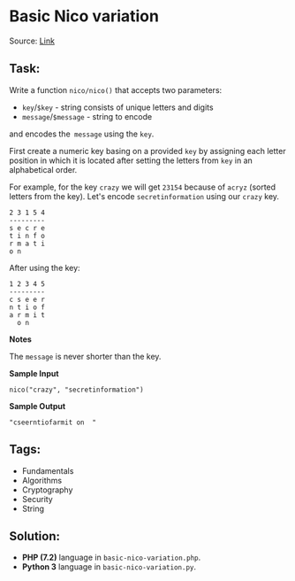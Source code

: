 # Basic Nico variation

Source: [Link](https://www.codewars.com/kata/basic-nico-variation/python)

## Task:

Write a function `nico/nico()` that accepts two parameters:

* `key`/`$key` - string consists of unique letters and digits
* `message`/`$message` - string to encode

and encodes the` message` using the `key`.

First create a numeric key basing on a provided `key` by assigning each letter position in which it is located 
after setting the letters from `key` in an alphabetical order.

For example, for the key `crazy` we will get `23154` because of `acryz` (sorted letters from the key).
Let's encode `secretinformation` using our `crazy` key.

```
2 3 1 5 4
---------
s e c r e
t i n f o
r m a t i
o n
```

After using the key:

```
1 2 3 4 5
---------
c s e e r
n t i o f
a r m i t
  o n    
```

**Notes**

The `message` is never shorter than the key.

**Sample Input**

```
nico("crazy", "secretinformation")
```

**Sample Output**

```
"cseerntiofarmit on  "
```

## Tags:

* Fundamentals
* Algorithms
* Cryptography
* Security
* String

## Solution:

* **PHP (7.2)** language in `basic-nico-variation.php`.
* **Python 3** language in `basic-nico-variation.py`.